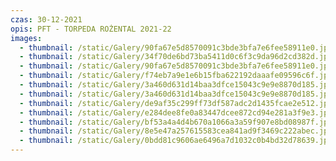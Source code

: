 ```yaml
---
czas: 30-12-2021
opis: PFT - TORPEDA ROŻENTAL 2021-22
images:
  - thumbnail: /static/Galery/90fa67e5d8570091c3bde3bfa7e6fee58911e0.jpg
  - thumbnail: /static/Galery/34f70de6bd73ba5411d0c6f3c9da96d2cd382d.jpg
  - thumbnail: /static/Galery/90fa67e5d8570091c3bde3bfa7e6fee58911e0.jpg
  - thumbnail: /static/Galery/f74eb7a9e1e6b15fba622192daaafe09596c6f.jpg
  - thumbnail: /static/Galery/3a460d631d14baa3dfce15043c9e9e8870d185.jpg
  - thumbnail: /static/Galery/3a460d631d14baa3dfce15043c9e9e8870d185.jpg
  - thumbnail: /static/Galery/de9af35c299ff73df587adc2d1435fcae2e512.jpg
  - thumbnail: /static/Galery/e284dee8fe0a83447dcee872cd94e281a3f9e3.jpg
  - thumbnail: /static/Galery/bf53a4a4d4b670a1066a3a59f907e8bd08987f.jpg
  - thumbnail: /static/Galery/8e5e47a257615583cea841ad9f3469c222abec.jpg
  - thumbnail: /static/Galery/0bdd81c9606ae6496a7d1032c0b4bd32d78639.jpg
---
```

